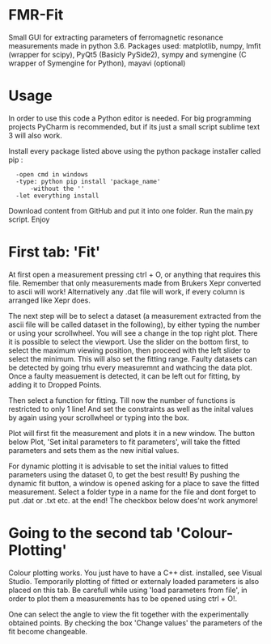 # FMR-Fit
Small GUI for extracting parameters of ferromagnetic resonance measurements made in python 3.6.
Packages used:
matplotlib, numpy, lmfit (wrapper for scipy), PyQt5 (Basicly PySide2), sympy and symengine (C wrapper of Symengine for Python), mayavi (optional)


# Usage
In order to use this code a Python editor is needed. For big programming projects PyCharm is recommended, but if its just a small script sublime text 3 will also work.

Install every package listed above using the python package installer called pip :

      -open cmd in windows
      -type: python pip install 'package_name'
          -without the ''
      -let everything install



Download content from GitHub and put it into one folder.
Run the main.py script.
Enjoy

# First tab: 'Fit'

At first open a measurement pressing ctrl + O, or anything that requires this file. 
Remember that only measurements made from Brukers Xepr converted to ascii will work! Alternatively any .dat file will work, if every column is arranged like Xepr does.

The next step will be to select a dataset (a measurement extracted from the ascii file will be called dataset in the following), by either typing the number or using your scrollwheel. You will see a change in the top right plot. There it is possible to select the viewport. Use the slider on the bottom first, to select the maximum viewing position, then proceed with the left slider to select the minimum. This will also set the fitting range. Faulty datasets can be detected by going trhu every measuremnt and wathcing the data plot. Once a faulty measuement is detected, it can be left out for fitting, by adding it to Dropped Points.

Then select a function for fitting. Till now the number of functions is restricted to only 1 line! And set the constraints as well as the inital values by again using your scrollwheel or typing into the box. 

Plot will first fit the measurement and plots it in a new window. The button below Plot, 'Set inital parameters to fit parameters', will take the fitted parameters and sets them as the new initial values.

For dynamic plotting it is advisable to set the initial values to fitted parameters using the dataset 0, to get the best result! By pushing the dynamic fit button, a window is opened asking for a place to save the fitted measurement. Select a folder type in a name for the file and dont forget to put .dat or .txt etc. at the end! 
The checkbox below does'nt work anymore!

# Going to the second tab 'Colour-Plotting'

Colour plotting works. You just have to have a C++ dist. installed, see Visual Studio.
Temporarily plotting of fitted or externaly loaded parameters is also placed on this tab. Be carefull while using 'load parameters from file', in order to plot them a measurements has to be opened using ctrl + O!.

One can select the angle to view the fit together with the experimentally obtained points.
By checking the box 'Change values' the parameters of the fit become changeable.
